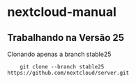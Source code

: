 # nextcloud-manual

## Trabalhando na Versão 25

Clonando apenas a branch stable25

        git clone --branch stable25 https://github.com/nextcloud/server.git

